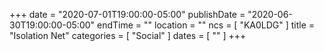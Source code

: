 +++
date = "2020-07-01T19:00:00-05:00"
publishDate = "2020-06-30T19:00:00-05:00"
endTime = ""
location = ""
ncs = [ "KA0LDG" ]
title = "Isolation Net"
categories = [ "Social" ]
dates = [ "" ]
+++

